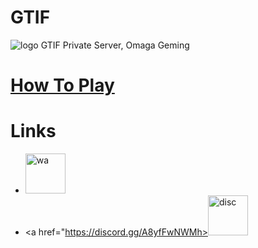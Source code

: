# GTIF
<img src="https://media.discordapp.net/attachments/969952056989331486/1007899419271766047/unknown.png" alt="logo">
GTIF Private Server, Omaga Geming

# [How To Play](./htp.md)

# Links
- <a href="https://chat.whatsapp.com/EKR0eLZe9ua3glfK4HIZrm"><img src="https://upload.wikimedia.org/wikipedia/commons/6/6b/WhatsApp.svg" alt="wa" width="64px" geight="64px"></a>
- <a href="https://discord.gg/A8yfFwNWMh><img src="https://www.freepnglogos.com/uploads/discord-logo-png/discord-logo-logodownload-download-logotipos-1.png" alt="disc" width="64px" height="64px"></a>
